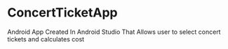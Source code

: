 # ConcertTicketApp
Android App Created In Android Studio That Allows user to select concert tickets and calculates cost
